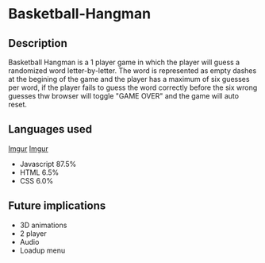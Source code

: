 # Basketball-Hangman

## Description

Basketball Hangman is a 1 player game in which the player will guess a randomized word letter-by-letter. The word is represented as empty dashes at the begining of the game and the player has a maximum of six guesses per word, if the player fails to guess the word correctly before the six wrong guesses thw browser will toggle "GAME OVER" and the game will auto reset.

## Languages used
[Imgur](https://imgur.com/AvGN4ha)
[Imgur](https://imgur.com/jyBu9g3)

* Javascript 87.5%
* HTML 6.5%
* CSS 6.0%

## Future implications

* 3D animations
* 2 player
* Audio
* Loadup menu

